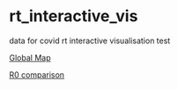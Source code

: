 # rt_interactive_vis
data for covid rt interactive visualisation test

[Global Map](https://hamishgibbs.github.io/rt_interactive_vis/index.html)

[R0 comparison](https://hamishgibbs.github.io/rt_interactive_vis/r0_compare.html)
